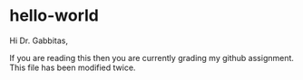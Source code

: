 # hello-world
Hi Dr. Gabbitas,

If you are reading this then you are currently grading my github assignment.
This file has been modified twice.
